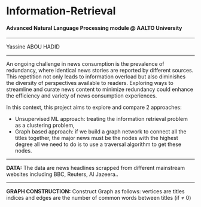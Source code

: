# Information-Retrieval
#### Advanced Natural Language Processing module @ AALTO University
----------------------------------------------

Yassine ABOU HADID

----------------------------------------------
An ongoing challenge in news consumption is the prevalence of redundancy, where identical news stories are reported by different sources. This repetition not only leads to information overload but also diminishes the diversity of perspectives available to readers. Exploring ways to streamline and curate news content to minimize redundancy could enhance the efficiency and variety of news consumption experiences.

In this context, this project aims to explore and compare 2 approaches:
* Unsupervised ML approach: treating the information retrieval problem as a clustering problem,
* Graph based approach: if we build a graph network to connect all the titles together, the major news must be the nodes with the highest degree all we need to do is to use a traversal algorithm to get these nodes.
----------------------------------------------

**DATA:**
The data are news headlines scrapped from different mainstream websites including BBC, Reuters, Al Jazeera..

----------------------------------------------

**GRAPH CONSTRUCTION:**
Construct Graph as follows: vertices are titles indices and edges are the number of common words between titles (if ≠ 0)
